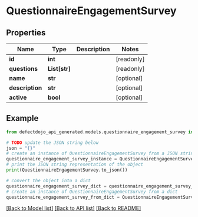 # QuestionnaireEngagementSurvey


## Properties

Name | Type | Description | Notes
------------ | ------------- | ------------- | -------------
**id** | **int** |  | [readonly] 
**questions** | **List[str]** |  | [readonly] 
**name** | **str** |  | [optional] 
**description** | **str** |  | [optional] 
**active** | **bool** |  | [optional] 

## Example

```python
from defectdojo_api_generated.models.questionnaire_engagement_survey import QuestionnaireEngagementSurvey

# TODO update the JSON string below
json = "{}"
# create an instance of QuestionnaireEngagementSurvey from a JSON string
questionnaire_engagement_survey_instance = QuestionnaireEngagementSurvey.from_json(json)
# print the JSON string representation of the object
print(QuestionnaireEngagementSurvey.to_json())

# convert the object into a dict
questionnaire_engagement_survey_dict = questionnaire_engagement_survey_instance.to_dict()
# create an instance of QuestionnaireEngagementSurvey from a dict
questionnaire_engagement_survey_from_dict = QuestionnaireEngagementSurvey.from_dict(questionnaire_engagement_survey_dict)
```
[[Back to Model list]](../README.md#documentation-for-models) [[Back to API list]](../README.md#documentation-for-api-endpoints) [[Back to README]](../README.md)



